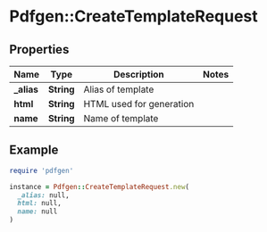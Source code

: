 # Pdfgen::CreateTemplateRequest

## Properties

| Name | Type | Description | Notes |
| ---- | ---- | ----------- | ----- |
| **_alias** | **String** | Alias of template |  |
| **html** | **String** | HTML used for generation |  |
| **name** | **String** | Name of template |  |

## Example

```ruby
require 'pdfgen'

instance = Pdfgen::CreateTemplateRequest.new(
  _alias: null,
  html: null,
  name: null
)
```

